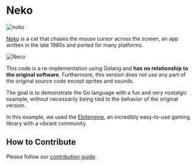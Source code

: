# Neko

![noko](https://raw.githubusercontent.com/crgimenes/neko/master/assets/awake.png)

[Neko](https://en.wikipedia.org/wiki/Neko_(software)) is a cat that chases the mouse cursor across the screen, an app written in the late 1980s and ported for many platforms.

![Neco](https://github.com/crgimenes/neko/blob/master/fixtures/neko.gif)

This code is a re-implementation using Golang and **has no relationship to the original software**. Furthermore, this version does not use any part of the original source code except sprites and sounds.

The goal is to demonstrate the Go language with a fun and very nostalgic example, without necessarily being tied to the behavior of the original version.

In this example, we used the [Ebitengine](https://ebitengine.org), an incredibly easy-to-use gaming library with a vibrant community.

## How to Contribute

Please follow our [contribution guide](CONTRIBUTING.md).
